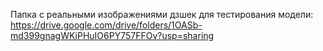 Папка с реальными изображениями дзшек для тестирования модели:
https://drive.google.com/drive/folders/1OASb-md399gnagWKiPHuIO6PY757FFOv?usp=sharing
